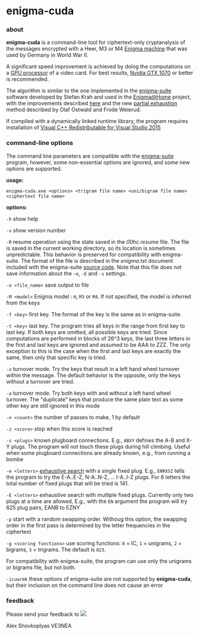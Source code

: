 # enigma-cuda
### about

**enigma-cuda** is a command-line tool for ciphertext-only cryptanalysis of the 
messages encrypted with a Heer, M3 or M4 [Enigma machine][1] that was used by 
Germany in World War II. 

A significant speed improvement is achieved by doing the computations on 
a [GPU processor][6] of a video card. For best results, [Nvidia GTX 1070][8]
or better is recommended.

The algorithm is similar to the one implemented in the [enigma-suite][2] 
software developed by Stefan Krah and used in the
[Enigma@Home][3] project, with the improvements described [here][4] and the
new [partial exhaustion][5] method described by Olaf Ostwald and Frode Weierud.

If compiled with a dynamically linked runtime library, the program requires
installation of [Visual C++ Redistributable for Visual Studio 2015][9]



### command-line options

The command line parameters are compatible with the [enigma-suite][2] program, 
however, some non-essential options are ignored, and some new options are
supported.

**usage:**

`enigma-cuda.exe <options> <trigram file name> <uni/bigram file name> <ciphertext file name>`

**options:**

`-h`             show help

`-v`             show version number

`-R`             resume operation using the state saved in the *00hc.resume*
file. The file is saved in the current working directory, so its location 
is sometimes unpredictable. 
This behavior is preserved for compatibility with enigma-suite.
The format of the file is described in the *enigma.txt* document included with 
the enigma-suite [source code][7]. Note that this file does not save information
about the `-e`, `-E` and `-s` settings.

`-o <file_name>` save output to file

`-M <model>`     Enigma model : `H`, `M3` or `M4`. If not specified, the model 
is inferred from the keys

`-f <key>`       first key. The format of the key is the same as in enigma-suite.

`-t <key>`       last key. The program tries all keys in the range from first 
key to last key. If both keys are omitted, all possible keys are tried. 
Since computations are performed in blocks of 26^3 keys, the last
three letters in the first and last keys are ignored and assumed to be
AAA to ZZZ. The only exception to this is the case when the first and last keys 
are exactly the same, then only that specific key is tried.

`-x`             turnover mode. Try the keys that result in a left hand wheel
turnover within the message. The default behavior is the opposite, only the keys
without a turnover are tried.

`-a`             turnover mode. Try both keys with and without a left hand wheel 
turnover. The "duplicate" keys that produce the same plain text as some other 
key are still ignored in this mode

`-n <count>`     the number of passes to make, 1 by default

`-z <score>`     stop when this score is reached

`-s <plugs>`     known plugboard connections. E.g., `ABXY` defines the A-B and 
X-Y plugs. The program will not touch these plugs during hill climbing. 
Useful when  some plugboard connections are already known, e.g., from running a 
bombe

`-e <letters>`   [exhaustive search][5] with a single fixed plug. E.g., `ENRXSI`
tells the program to try the E-A..E-Z, N-A..N-Z, ... I-A..I-Z plugs. For 6 
letters the total number of fixed plugs that will be tried is 141.

`-E <letters>`   exhaustive search with multiple fixed plugs. Currently only two
plugs at a time are allowed, E.g., with the `EN` argument the program will try
625 plug pairs, EANB to EZNY


`-p`             start with a random swapping order. Withoug this option, the 
swapping order in the first pass is determined by the letter frequencies in the 
ciphertext

`-g <scoring functions>`    use scoring functions: `0` = IC, `1` = unigrams, 
`2` = bigrams, `3` = trigrams. 
The default is `023`. 

For compatibility with enigma-suite,
the program can use only the unigrams or bigrams file, but not both.

`-icuwrmk`       these options of enigma-suite are not supported by 
**enigma-cuda**, but their inclusion on the command line does not cause an error



### feedback
Please send your feedback to
![](http://dxatlas.com/Img/EmailMe.gif)

Alex Shovkoplyas VE3NEA


[1]: https://en.wikipedia.org/wiki/Enigma_machine
[2]: http://www.bytereef.org/enigma-suite.html
[3]: http://www.enigmaathome.net/
[4]: http://www.enigmaathome.net/forum_thread.php?id=814#4143
[5]: http://cryptocellar.org/pubs/Enigma_ModernBreaking.pdf
[6]: http://www.nvidia.ca/object/what-is-gpu-computing.html
[7]: http://www.bytereef.org/enigma-suite.html
[8]: https://www.nvidia.com/en-us/geforce/products/10series/geforce-gtx-1070/
[9]: https://www.microsoft.com/en-us/download/details.aspx?id=48145